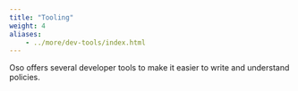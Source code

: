 ```yaml
---
title: "Tooling"
weight: 4
aliases: 
    - ../more/dev-tools/index.html
---
```


Oso offers several developer tools to make it easier to write and understand policies.
